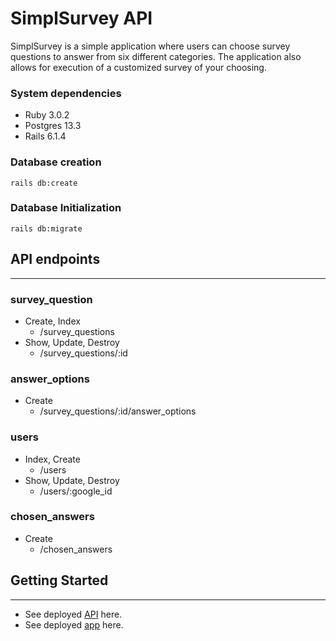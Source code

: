 # SimplSurvey API
SimplSurvey is a simple application where users can choose survey questions to answer from six different categories. The application also allows for execution of a customized survey of your choosing.
### System dependencies
- Ruby 3.0.2
- Postgres 13.3
- Rails 6.1.4
### Database creation
`rails db:create`
### Database Initialization
`rails db:migrate`
## API endpoints
-----
### survey_question
* Create, Index
    * /survey_questions
* Show, Update, Destroy
    * /survey_questions/:id
### answer_options
* Create
    *  /survey_questions/:id/answer_options
### users
* Index, Create
    * /users 
* Show, Update, Destroy
    * /users/:google_id
### chosen_answers
* Create
    * /chosen_answers
## Getting Started
-----
- See deployed [API](https://simplsurvey-api.herokuapp.com) here.
- See deployed [app](https://simplsurvey-frontend.herokuapp.com) here.